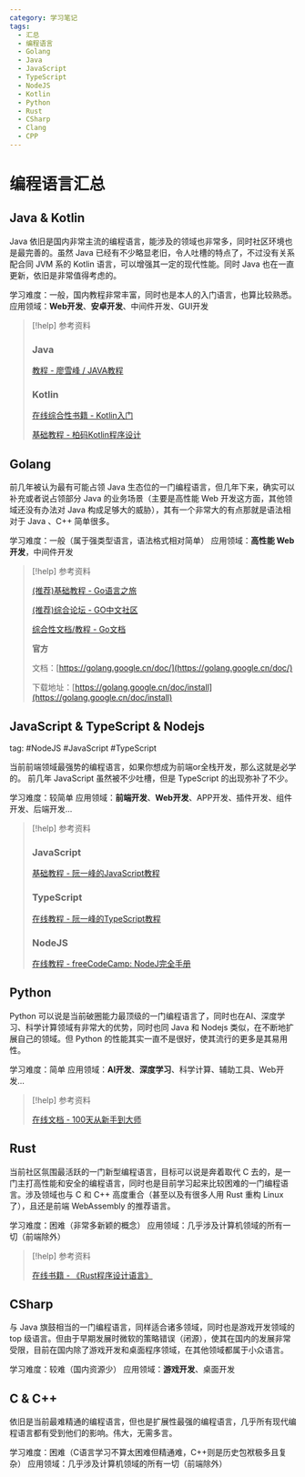 ```yaml
---
category: 学习笔记
tags:
  - 汇总
  - 编程语言
  - Golang
  - Java
  - JavaScript
  - TypeScript
  - NodeJS
  - Kotlin
  - Python
  - Rust
  - CSharp
  - Clang
  - CPP
---
```

# 编程语言汇总

## Java & Kotlin

Java 依旧是国内非常主流的编程语言，能涉及的领域也非常多，同时社区环境也是最完善的。虽然 Java 已经有不少略显老旧，令人吐槽的特点了，不过没有关系配合同 JVM 系的 Kotlin 语言，可以增强其一定的现代性能。同时 Java 也在一直更新，依旧是非常值得考虑的。

学习难度：一般，国内教程非常丰富，同时也是本人的入门语言，也算比较熟悉。
应用领域：**Web开发**、**安卓开发**、中间件开发、GUI开发

> [!help] 参考资料
> 
> ### Java
> [教程 - 廖雪峰 / JAVA教程](https://liaoxuefeng.com/books/java/introduction/index.html)
> 
> 
> ### Kotlin
> [在线综合性书籍 - Kotlin入门](https://book.kotlincn.net/text/getting-started.html)
> 
> [基础教程 - 柏码Kotlin程序设计](https://www.itbaima.cn/document/urw2e6gg1lprv65w)


## Golang

前几年被认为最有可能占领 Java 生态位的一门编程语言，但几年下来，确实可以补充或者说占领部分 Java 的业务场景（主要是高性能 Web 开发这方面，其他领域还没有办法对 Java 构成足够大的威胁），其有一个非常大的有点那就是语法相对于 Java 、C++ 简单很多。

学习难度：一般（属于强类型语言，语法格式相对简单）
应用领域：**高性能 Web 开发**，中间件开发

> [!help] 参考资料
> 
> [(推荐)基础教程 - Go语言之旅](https://tour.go-zh.org/list) 
>
> [(推荐)综合论坛 - GO中文社区](https://learnku.com/go)
>
> [综合性文档/教程 - Go文档](https://go-zh.org/doc/)
> 
> **官方**
> 
> 文档：[https://golang.google.cn/doc/](https://golang.google.cn/doc/)
> 
> 下载地址：[https://golang.google.cn/doc/install](https://golang.google.cn/doc/install)


## JavaScript & TypeScript & Nodejs

tag: #NodeJS #JavaScript #TypeScript 

当前前端领域最强势的编程语言，如果你想成为前端or全栈开发，那么这就是必学的。
前几年 JavaScript 虽然被不少吐槽，但是 TypeScript 的出现弥补了不少。

学习难度：较简单
应用领域：**前端开发**、**Web开发**、APP开发、插件开发、组件开发、后端开发...

> [!help] 参考资料
> 
> ### JavaScript
> 
> [基础教程 - 阮一峰的JavaScript教程](https://wangdoc.com/javascript/index.html)
> 
> ### TypeScript
> 
> [在线教程 - 阮一峰的TypeScript教程](https://wangdoc.com/typescript/index.html)
> 
> ### NodeJS
> [在线教程 - freeCodeCamp: NodeJ完全手册](https://www.freecodecamp.org/chinese/news/the-definitive-node-js-handbook/)

## Python

Python 可以说是当前破圈能力最顶级的一门编程语言了，同时也在AI、深度学习、科学计算领域有非常大的优势，同时也同 Java 和 Nodejs 类似，在不断地扩展自己的领域。但 Python 的性能其实一直不是很好，使其流行的更多是其易用性。

学习难度：简单
应用领域：**AI开发**、**深度学习**、科学计算、辅助工具、Web开发...

> [!help] 参考资料
> 
> [在线文档 - 100天从新手到大师](https://github.com/jackfrued/Python-100-Days)


## Rust

当前社区氛围最活跃的一门新型编程语言，目标可以说是奔着取代 C 去的，是一门主打高性能和安全的编程语言，同时也是目前学习起来比较困难的一门编程语言。涉及领域也与 C 和 C++ 高度重合（甚至以及有很多人用 Rust 重构 Linux了），且还是前端 WebAssembly 的推荐语言。

学习难度：困难（非常多新颖的概念）
应用领域：几乎涉及计算机领域的所有一切（前端除外）

> [!help] 参考资料
> 
> [在线书籍 - 《Rust程序设计语言》](https://rustwiki.org/zh-CN/book/title-page.html)


## CSharp

与 Java 旗鼓相当的一门编程语言，同样适合诸多领域，同时也是游戏开发领域的 top 级语言。但由于早期发展时微软的策略错误（闭源），使其在国内的发展非常受限，目前在国内除了游戏开发和桌面程序领域，在其他领域都属于小众语言。

学习难度：较难（国内资源少）
应用领域：**游戏开发**、桌面开发

## C & C++ 

依旧是当前最难精通的编程语言，但也是扩展性最强的编程语言，几乎所有现代编程语言都有受到他们的影响。伟大，无需多言。

学习难度：困难（C语言学习不算太困难但精通难，C++则是历史包袱极多且复杂）
应用领域：几乎涉及计算机领域的所有一切（前端除外）